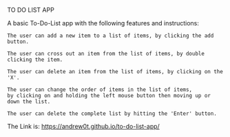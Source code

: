 TO DO LIST APP

A basic To-Do-List app with the following features and instructions:

    The user can add a new item to a list of items, by clicking the add button.

    The user can cross out an item from the list of items, by double clicking the item.

    The user can delete an item from the list of items, by clicking on the 'X'.

    The user can change the order of items in the list of items,
    by clicking on and holding the left mouse button then moving up or down the list.

    The user can delete the complete list by hitting the 'Enter' button.

The Link is: https://andrew0t.github.io/to-do-list-app/
